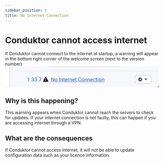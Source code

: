 ```yaml
---
sidebar_position: 3
title: No Internet Connection
---
```


# Conduktor cannot access internet

If Conduktor cannot connect to the internet at startup, a warning will appear
in the bottom right corner of the welcome screen (next to the version number)
![](../assets/internet-connection-error.png)

## Why is this happening?

This warning appears when Conduktor cannot reach the servers to check for updates.
If your internet connection is not faulty, this can happen if you are accessing internet through a VPN.

## What are the consequences

If Conduktor cannot access internet, it will not be able to update configuration data such as your licence information.
